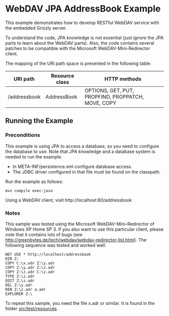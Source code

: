 # WebDAV JPA AddressBook Example


This example demonstrates how to develop RESTful WebDAV service with the embedded Grizzly server.

To understand the code, JPA knowledge is not essential (just ignore the JPA parts to learn about the WebDAV parts).
Also, the code contains several patches to be compatible with the Microsoft WebDAV-Mini-Redirector client.

The mapping of the URI path space is presented in the following table:

| URI path     | Resource class | HTTP methods                                       |
|--------------|----------------|----------------------------------------------------|
| /addressbook | AddressBook    | OPTIONS, GET, PUT, PROPFIND, PROPPATCH, MOVE, COPY |


## Running the Example

### Preconditions

This example is using JPA to access a database, so you need to configure the database to use.
Note that JPA knowledge and a database system is needed to run the example.

* In META-INF/persistence.xml configure database access.
* The JDBC driver configured in that file must be found on the classpath.

Run the example as follows:

    mvn compile exec:java

Using a WebDAV client, visit http://localhost:80/addressbook

### Notes

This sample was tested using the Microsoft WebDAV-Mini-Redirector of Windows XP Home SP 3.
If you also want to use this particular client, please note that it contains lots of bugs (see http://greenbytes.de/tech/webdav/webdav-redirector-list.html).
The following sequence was tested and worked well:

    NET USE * http://localhost/addressbook
    DIR Z:
    COPY C:\x.adr Z:\y.adr
    COPY Z:\y.adr Z:\z.adr
    COPY Z:\z.adr C:\z.adr
    TYPE Z:\z.adr
    EDIT Z:\z.adr
    DEL Z:\y.adr
    REN Z:\z.adr a.adr
    EXPLORER Z:\

To repeat this sample, you need the file x.adr or similar.
It is found in the folder [src/test/resources](src/test/resources).

